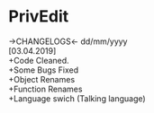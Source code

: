 # PrivEdit
->CHANGELOGS<-
dd/mm/yyyy
<br/>
[03.04.2019]<br/>
+Code Cleaned.<br/>
+Some Bugs Fixed<br/>
+Object Renames<br/>
+Function Renames<br/>
+Language swich (Talking language)<br/>



